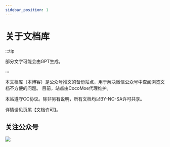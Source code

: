 ```yaml
---
sidebar_position: 1
---
```


# 关于文档库

:::tip

部分文字可能会由GPT生成。

:::

本文档库（本博客）是公众号推文的备份站点，用于解决微信公众号中查阅浏览文档不方便的问题。
目前，站点由CocoMoe代理维护。

本站遵守CC协议。除非另有说明，所有文档均以BY-NC-SA许可共享。

详情请见页尾【文档许可】。

## 关注公众号

![](https://static.cocomoe.cn/img/wx-gh.png)